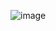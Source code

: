 ![image](https://github.com/jestxfot/nostalgia/assets/87380272/b4e59c00-8270-4ea0-914f-7a6b1529c44e)
